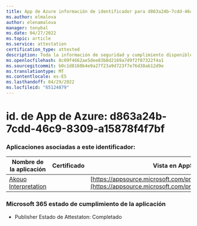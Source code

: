 ```yaml
---
title: App de Azure información de identificador para d863a24b-7cdd-46c9-8309-a15878f4f7bf
ms.author: elmalova
author: elenamalova
manager: tonybal
ms.date: 04/27/2022
ms.topic: article
ms.service: attestation
certification_type: attested
description: Toda la información de seguridad y cumplimiento disponible para d863a24b-7cdd-46c9-8309-a15878f4f7bf.
ms.openlocfilehash: 8c09f4662ae5dee83b8d2169a7d9f2f87322f4a1
ms.sourcegitcommit: b0c1d8160b4e9a27f23a9d723f7e76d38ab12d9e
ms.translationtype: MT
ms.contentlocale: es-ES
ms.lasthandoff: 04/29/2022
ms.locfileid: "65124879"
---
```

# <a name="azure-app-id-d863a24b-7cdd-46c9-8309-a15878f4f7bf"></a>id. de App de Azure: d863a24b-7cdd-46c9-8309-a15878f4f7bf


### <a name="apps-associated-with-this-id"></a>Aplicaciones asociadas a este identificador:
| **Nombre de la aplicación** | **Certificado** | **Vista en AppSource** |
|--------------|---------------|-----------------------|
| [Akouo Interpretation](../forward/WA200003814.md) |  | [https://appsource.microsoft.com/product/office/WA200003814](https://appsource.microsoft.com/product/office/WA200003814) |

### <a name="microsoft-365-app-compliance-status"></a>Microsoft 365 estado de cumplimiento de la aplicación
- Publisher Estado de Attestaton: Completado
